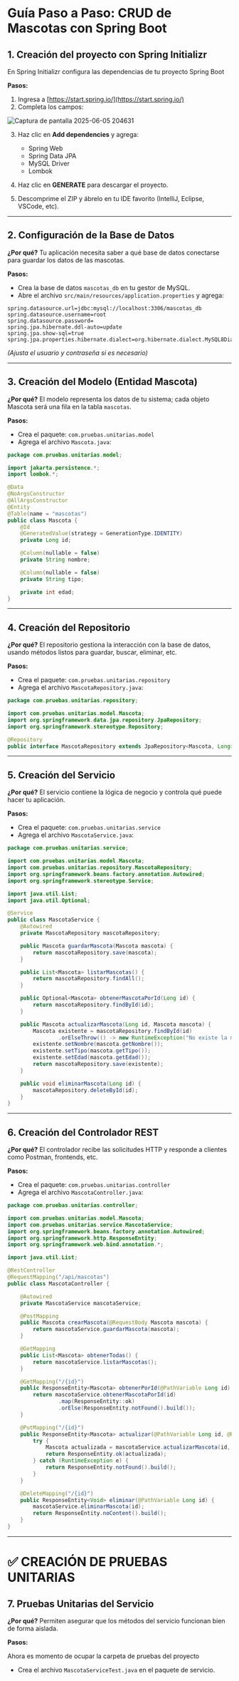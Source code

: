 # Guía Paso a Paso: CRUD de Mascotas con Spring Boot

## 1. Creación del proyecto con Spring Initializr


En Spring Initializr configura las dependencias de tu proyecto Spring Boot 

**Pasos:**

1. Ingresa a [https://start.spring.io/](https://start.spring.io/)
2. Completa los campos:

![Captura de pantalla 2025-06-05 204631](https://github.com/user-attachments/assets/615d084e-8a82-43e4-8ef4-e7f2ea562147)

3. Haz clic en **Add dependencies** y agrega:

   * Spring Web
   * Spring Data JPA
   * MySQL Driver
   * Lombok

4. Haz clic en **GENERATE** para descargar el proyecto.
5. Descomprime el ZIP y ábrelo en tu IDE favorito (IntelliJ, Eclipse, VSCode, etc).

---

## 2. Configuración de la Base de Datos

**¿Por qué?**
Tu aplicación necesita saber a qué base de datos conectarse para guardar los datos de las mascotas.

**Pasos:**

* Crea la base de datos `mascotas_db` en tu gestor de MySQL.
* Abre el archivo `src/main/resources/application.properties` y agrega:

```properties
spring.datasource.url=jdbc:mysql://localhost:3306/mascotas_db
spring.datasource.username=root
spring.datasource.password=
spring.jpa.hibernate.ddl-auto=update
spring.jpa.show-sql=true
spring.jpa.properties.hibernate.dialect=org.hibernate.dialect.MySQL8Dialect
```

*(Ajusta el usuario y contraseña si es necesario)*

---

## 3. Creación del Modelo (Entidad Mascota)

**¿Por qué?**
El modelo representa los datos de tu sistema; cada objeto Mascota será una fila en la tabla `mascotas`.

**Pasos:**

* Crea el paquete: `com.pruebas.unitarias.model`
* Agrega el archivo `Mascota.java`:

```java
package com.pruebas.unitarias.model;

import jakarta.persistence.*;
import lombok.*;

@Data
@NoArgsConstructor
@AllArgsConstructor
@Entity
@Table(name = "mascotas")
public class Mascota {
    @Id
    @GeneratedValue(strategy = GenerationType.IDENTITY)
    private Long id;

    @Column(nullable = false)
    private String nombre;

    @Column(nullable = false)
    private String tipo;

    private int edad;
}
```

---

## 4. Creación del Repositorio

**¿Por qué?**
El repositorio gestiona la interacción con la base de datos, usando métodos listos para guardar, buscar, eliminar, etc.

**Pasos:**

* Crea el paquete: `com.pruebas.unitarias.repository`
* Agrega el archivo `MascotaRepository.java`:

```java
package com.pruebas.unitarias.repository;

import com.pruebas.unitarias.model.Mascota;
import org.springframework.data.jpa.repository.JpaRepository;
import org.springframework.stereotype.Repository;

@Repository
public interface MascotaRepository extends JpaRepository<Mascota, Long> {}
```

---

## 5. Creación del Servicio

**¿Por qué?**
El servicio contiene la lógica de negocio y controla qué puede hacer tu aplicación.

**Pasos:**

* Crea el paquete: `com.pruebas.unitarias.service`
* Agrega el archivo `MascotaService.java`:

```java
package com.pruebas.unitarias.service;

import com.pruebas.unitarias.model.Mascota;
import com.pruebas.unitarias.repository.MascotaRepository;
import org.springframework.beans.factory.annotation.Autowired;
import org.springframework.stereotype.Service;

import java.util.List;
import java.util.Optional;

@Service
public class MascotaService {
    @Autowired
    private MascotaRepository mascotaRepository;

    public Mascota guardarMascota(Mascota mascota) {
        return mascotaRepository.save(mascota);
    }

    public List<Mascota> listarMascotas() {
        return mascotaRepository.findAll();
    }

    public Optional<Mascota> obtenerMascotaPorId(Long id) {
        return mascotaRepository.findById(id);
    }

    public Mascota actualizarMascota(Long id, Mascota mascota) {
        Mascota existente = mascotaRepository.findById(id)
                .orElseThrow(() -> new RuntimeException("No existe la mascota"));
        existente.setNombre(mascota.getNombre());
        existente.setTipo(mascota.getTipo());
        existente.setEdad(mascota.getEdad());
        return mascotaRepository.save(existente);
    }

    public void eliminarMascota(Long id) {
        mascotaRepository.deleteById(id);
    }
}
```

---

## 6. Creación del Controlador REST

**¿Por qué?**
El controlador recibe las solicitudes HTTP y responde a clientes como Postman, frontends, etc.

**Pasos:**

* Crea el paquete: `com.pruebas.unitarias.controller`
* Agrega el archivo `MascotaController.java`:

```java
package com.pruebas.unitarias.controller;

import com.pruebas.unitarias.model.Mascota;
import com.pruebas.unitarias.service.MascotaService;
import org.springframework.beans.factory.annotation.Autowired;
import org.springframework.http.ResponseEntity;
import org.springframework.web.bind.annotation.*;

import java.util.List;

@RestController
@RequestMapping("/api/mascotas")
public class MascotaController {

    @Autowired
    private MascotaService mascotaService;

    @PostMapping
    public Mascota crearMascota(@RequestBody Mascota mascota) {
        return mascotaService.guardarMascota(mascota);
    }

    @GetMapping
    public List<Mascota> obtenerTodas() {
        return mascotaService.listarMascotas();
    }

    @GetMapping("/{id}")
    public ResponseEntity<Mascota> obtenerPorId(@PathVariable Long id) {
        return mascotaService.obtenerMascotaPorId(id)
                .map(ResponseEntity::ok)
                .orElse(ResponseEntity.notFound().build());
    }

    @PutMapping("/{id}")
    public ResponseEntity<Mascota> actualizar(@PathVariable Long id, @RequestBody Mascota mascota) {
        try {
            Mascota actualizada = mascotaService.actualizarMascota(id, mascota);
            return ResponseEntity.ok(actualizada);
        } catch (RuntimeException e) {
            return ResponseEntity.notFound().build();
        }
    }

    @DeleteMapping("/{id}")
    public ResponseEntity<Void> eliminar(@PathVariable Long id) {
        mascotaService.eliminarMascota(id);
        return ResponseEntity.noContent().build();
    }
}
```

---
# ✅ CREACIÓN DE PRUEBAS UNITARIAS

## 7. Pruebas Unitarias del Servicio

**¿Por qué?**
Permiten asegurar que los métodos del servicio funcionan bien de forma aislada.

**Pasos:**

Ahora es momento de ocupar la carpeta de pruebas del proyecto



* Crea el archivo `MascotaServiceTest.java` en el paquete de servicio.

